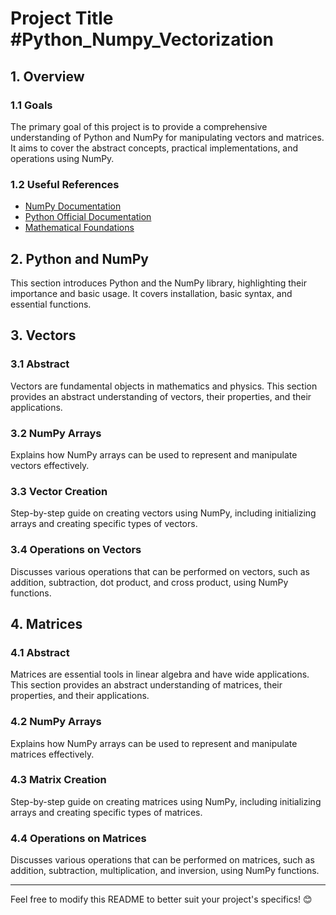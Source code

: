 
# Project Title #Python_Numpy_Vectorization

## 1. Overview

### 1.1 Goals
The primary goal of this project is to provide a comprehensive understanding of Python and NumPy for manipulating vectors and matrices. It aims to cover the abstract concepts, practical implementations, and operations using NumPy.

### 1.2 Useful References
- [NumPy Documentation](https://numpy.org/doc/)
- [Python Official Documentation](https://docs.python.org/3/)
- [Mathematical Foundations](https://mathworld.wolfram.com/)

## 2. Python and NumPy
This section introduces Python and the NumPy library, highlighting their importance and basic usage. It covers installation, basic syntax, and essential functions.

## 3. Vectors

### 3.1 Abstract
Vectors are fundamental objects in mathematics and physics. This section provides an abstract understanding of vectors, their properties, and their applications.

### 3.2 NumPy Arrays
Explains how NumPy arrays can be used to represent and manipulate vectors effectively.

### 3.3 Vector Creation
Step-by-step guide on creating vectors using NumPy, including initializing arrays and creating specific types of vectors.

### 3.4 Operations on Vectors
Discusses various operations that can be performed on vectors, such as addition, subtraction, dot product, and cross product, using NumPy functions.

## 4. Matrices

### 4.1 Abstract
Matrices are essential tools in linear algebra and have wide applications. This section provides an abstract understanding of matrices, their properties, and their applications.

### 4.2 NumPy Arrays
Explains how NumPy arrays can be used to represent and manipulate matrices effectively.

### 4.3 Matrix Creation
Step-by-step guide on creating matrices using NumPy, including initializing arrays and creating specific types of matrices.

### 4.4 Operations on Matrices
Discusses various operations that can be performed on matrices, such as addition, subtraction, multiplication, and inversion, using NumPy functions.

---

Feel free to modify this README to better suit your project's specifics! 😊
